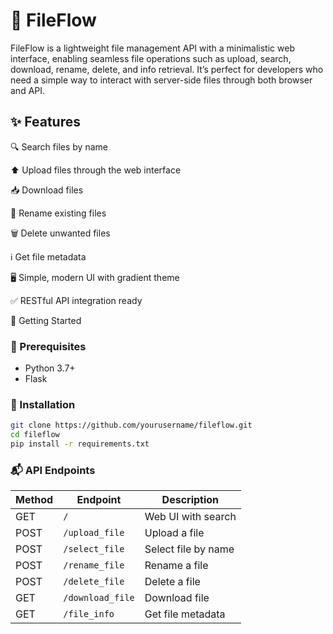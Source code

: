 <h1>📁 FileFlow</h1>
FileFlow is a lightweight file management API with a minimalistic web interface, enabling seamless file operations such as upload, search, download, rename, delete, and info retrieval. It’s perfect for developers who need a simple way to interact with server-side files through both browser and API.

<h2>✨ Features</h2>

🔍 Search files by name

⬆️ Upload files through the web interface

📥 Download files

📝 Rename existing files

🗑️ Delete unwanted files

ℹ️ Get file metadata

🖥️ Simple, modern UI with gradient theme

✅ RESTful API integration ready

🚀 Getting Started


### 🔧 Prerequisites
- Python 3.7+
- Flask

### 🚀 Installation

```bash
git clone https://github.com/yourusername/fileflow.git
cd fileflow
pip install -r requirements.txt
```


### 📬 API Endpoints

| Method | Endpoint       | Description         |
|--------|----------------|---------------------|
| GET    | `/`            | Web UI with search  |
| POST   | `/upload_file` | Upload a file       |
| POST   | `/select_file` | Select file by name |
| POST   | `/rename_file` | Rename a file       |
| POST   | `/delete_file` | Delete a file       |
| GET    | `/download_file` | Download file    |
| GET    | `/file_info`   | Get file metadata   |

